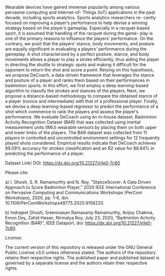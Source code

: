 Wearable devices have gained immense popularity among various pervasive computing and Internet-of-
Things (IoT) applications in the past decade, including sports analytics. Sports analytics researchers re-
cently focused on improving a player’s performance to help devise a winning strategy based on the player’s
gameplay. Especially in a racquet-based sport, it is assumed that handling of the racquet during the game-
play is one of the primary reasons to influence the players’ performance. On the contrary, we posit that the
players’ stance, body movements, and posture are equally significant in evaluating a players’ performance
during the gameplay. A shot characterized by a perfect posture, stance, and body movements allows a player
to play a stroke efficiently, thus aiding the player in directing the shuttle to strategic spots and making it
difficult for the opponent to return the shot and score a point. Relying on this hypothesis, we propose
DeCoach, a data-driven framework that leverages the stance and posture of a player and ranks them based
on their performances in badminton sports. In this effort, we first employ a deep learning-based algorithm to
classify the strokes and stances of the players. Next, we propose a distance-based methodology to compare
the obtained stance of a player (novice and intermediate) with that of a professional player. Finally, we
devise a deep learning-based regressor to predict the performance of a shot which commence to rank the
players and assess the player’s performance. We evaluate DeCoach using an in-house dataset, Badminton
Activity Recognition Dataset (BAR) that was collected using inertial measurement units (IMU) wearable
sensors by placing them on both upper and lower limbs of the players. The BAR dataset was collected from
11 players in controlled and uncontrolled environment settings for 12 frequently played shots considered.
Empirical results indicate that DeCoach achieves 89.09% accuracy for strokes classification and an R2 value
for 88.84% in predicting the performance of a player.


Dataset Link/ DOI: https://dx.doi.org/10.21227/n1e0-7c60


Please cite:

a) I. Ghosh, S. R. Ramamurthy and N. Roy, "StanceScorer: A Data Driven Approach to Score Badminton Player," 2020 IEEE International Conference on Pervasive Computing and Communications Workshops (PerCom Workshops), 2020, pp. 1-6, doi: 10.1109/PerComWorkshops48775.2020.9156220.

b) Indrajeet Ghosh, Sreenivasan Ramasamy Ramamurthy, Avijoy Chakma, Emon Dey, Zahid Hasan, Nirmalya Roy, July 23, 2020, "Badminton Activity Recognition (BAR)", IEEE Dataport, doi: https://dx.doi.org/10.21227/n1e0-7c60.

License:

The current version of this repository is released under the GNU General Public License v3.0 unless otherwise stated. The authors of the repository retains their respective rights. The published paper and published dataset is governed by a separate license and the authors retain their respective rights.

